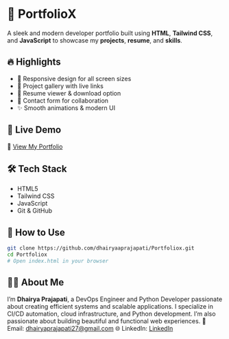 # 🌟 PortfolioX

A sleek and modern developer portfolio built using **HTML**, **Tailwind CSS**, and **JavaScript** to showcase my **projects**, **resume**, and **skills**.

## 🔥 Highlights

* 📱 Responsive design for all screen sizes
* 💼 Project gallery with live links
* 📄 Resume viewer & download option
* 💬 Contact form for collaboration
* ✨ Smooth animations & modern UI

## 🚀 Live Demo

🔗 [View My Portfolio]()

## 🛠️ Tech Stack

* HTML5
* Tailwind CSS
* JavaScript
* Git & GitHub

## 🧾 How to Use

```bash
git clone https://github.com/dhairyaaprajapati/Portfoliox.git
cd Portfoliox
# Open index.html in your browser
```

## 🙇‍♂️ About Me

I’m **Dhairya Prajapati**, a DevOps Engineer and Python Developer passionate about creating efficient systems and scalable applications. I specialize in CI/CD automation, cloud infrastructure, and Python development. I’m also passionate about building beautiful and functional web experiences.
📧 Email: [dhairyaprajapati27@gmail.com](mailto:dhairyaprajapati27@gmail.com)
🌐 LinkedIn: [LinkedIn](https://linkedin.com/in/YOUR-USERNAME)
